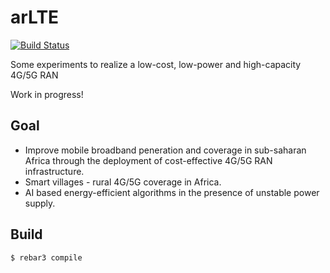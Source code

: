 # arLTE

[![Build Status](https://travis-ci.org/eshikafe/ar-lte.svg?branch=master)](https://travis-ci.org/eshikafe/ar-lte)

Some experiments to realize a low-cost, low-power and high-capacity 4G/5G RAN

Work in progress!

Goal
-----------
- Improve mobile broadband peneration and coverage in sub-saharan Africa through the deployment of cost-effective 4G/5G RAN infrastructure.
- Smart villages - rural 4G/5G coverage in Africa.
- AI based energy-efficient algorithms in the presence of unstable power supply.

Build
-----

    $ rebar3 compile
